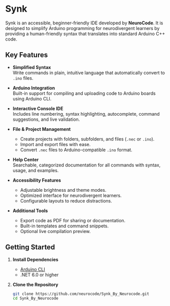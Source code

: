 # Synk

Synk is an accessible, beginner-friendly IDE developed by **NeuroCode**. It is designed to simplify Arduino programming for neurodivergent learners by providing a human-friendly syntax that translates into standard Arduino C++ code.  

## Key Features

- **Simplified Syntax**  
  Write commands in plain, intuitive language that automatically convert to `.ino` files.  

- **Arduino Integration**  
  Built-in support for compiling and uploading code to Arduino boards using Arduino CLI.  

- **Interactive Console IDE**  
  Includes line numbering, syntax highlighting, autocomplete, command suggestions, and live validation.  

- **File & Project Management**  
  - Create projects with folders, subfolders, and files (`.nec` or `.ino`).  
  - Import and export files with ease.  
  - Convert `.nec` files to Arduino-compatible `.ino` format.  

- **Help Center**  
  Searchable, categorized documentation for all commands with syntax, usage, and examples.  

- **Accessibility Features**  
  - Adjustable brightness and theme modes.  
  - Optimized interface for neurodivergent learners.  
  - Configurable layouts to reduce distractions.  

- **Additional Tools**  
  - Export code as PDF for sharing or documentation.  
  - Built-in templates and command snippets.  
  - Optional live compilation preview.  

## Getting Started

1. **Install Dependencies**  
   - [Arduino CLI](https://arduino.github.io/arduino-cli)  
   - .NET 6.0 or higher  

2. **Clone the Repository**  
   ```bash
   git clone https://github.com/neurocode/Synk_By_Neurocode.git
   cd Synk_By_Neurocode
